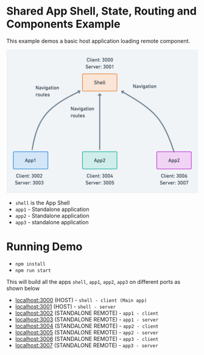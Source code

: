 # Shared App Shell, State, Routing and Components Example

This example demos a basic host application loading remote component.

![](./micro-frontend-structure.png)

- `shell` is the App Shell
- `app1` - Standalone application
- `app2` - Standalone application
- `app3` - standalone application

# Running Demo

- `npm install`
- `npm run start`

This will build all the apps `shell`, `app1`, `app2`, `app3` on different ports as shown below

- [localhost:3000](http://localhost:3000/) (HOST) - `shell - client (Main app)`
- [localhost:3001](http://localhost:3001/) (HOST) - `shell - server`
- [localhost:3002](http://localhost:3002/) (STANDALONE REMOTE) - `app1 - client`
- [localhost:3003](http://localhost:3003/) (STANDALONE REMOTE) - `app1 - server`
- [localhost:3004](http://localhost:3004/) (STANDALONE REMOTE) - `app2 - client`
- [localhost:3005](http://localhost:3005/) (STANDALONE REMOTE) - `app2 - server`
- [localhost:3006](http://localhost:3006/) (STANDALONE REMOTE) - `app3 - client`
- [localhost:3007](http://localhost:3007/) (STANDALONE REMOTE) - `app3 - server`
